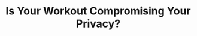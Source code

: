 ---
title: "Is Your Workout Compromising Your Privacy?"
description: "Episode 202: More privacy & security issues in a popular exercise app, Apple Intelligence begins to roll out, Windows Recall delayed again, and more!"
datePublished: 2024-11-05
dateUpdated: 2024-11-05
linkYouTube: "https://www.youtube.com/watch?v=vdmpl0IQivI"
linkForum: "https://discuss.techlore.tech/t/is-your-workout-compromising-your-privacy/10595"
linkPeerTube: "https://neat.tube/w/ifRCs9wR35HbCtXcWY3vN7"
tags: ["SR"]
---